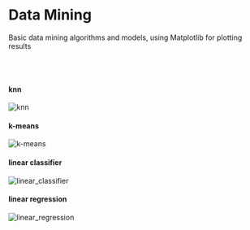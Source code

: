 # Data Mining

Basic data mining algorithms and models, using Matplotlib for plotting results 

<br/><br/>

#### knn
![knn](https://user-images.githubusercontent.com/36400368/50566689-34211a80-0d45-11e9-879f-34ae7fd988fa.jpg)


#### k-means
![k-means](https://user-images.githubusercontent.com/36400368/50566690-34211a80-0d45-11e9-988a-812a8f119354.jpg)


#### linear classifier
![linear_classifier](https://user-images.githubusercontent.com/36400368/50566691-34211a80-0d45-11e9-90a1-e98b54d733b4.jpg)


#### linear regression
![linear_regression](https://user-images.githubusercontent.com/36400368/50566692-34b9b100-0d45-11e9-8960-43914b972edb.jpg)

